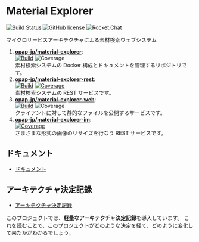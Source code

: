 # Material Explorer

[![Build Status](https://travis-ci.org/opap-jp/material-explorer.svg)](https://travis-ci.org/opap-jp/material-explorer)
[![GitHub license](https://img.shields.io/badge/license-MIT-blue.svg)](https://github.com/opap-jp/material-explorer/blob/master/LICENSE)
[![Rocket.Chat](https://open.rocket.chat/images/join-chat.svg)](https://chat.opap.jp/channel/material-explorer)

マイクロサービスアーキテクチャによる素材検索ウェブシステム

1. [**opap-jp/material-explorer**](https://github.com/opap-jp/material-explorer):  
  [![Build](https://travis-ci.org/opap-jp/material-explorer.svg)](https://travis-ci.org/opap-jp/material-explorer)
  ![Coverage](https://img.shields.io/badge/coverage-N%2FA-lightgrey.svg)  
  素材検索システムの Docker 構成とドキュメントを管理するリポジトリです。
1. [**opap-jp/material-explorer-rest**](https://github.com/opap-jp/material-explorer-rest):  
  [![Build](https://travis-ci.org/opap-jp/material-explorer-rest.svg)](https://travis-ci.org/opap-jp/material-explorer-rest)
  [![Coverage](https://codecov.io/gh/opap-jp/material-explorer-rest/branch/develop/graph/badge.svg)](https://codecov.io/gh/opap-jp/material-explorer-rest)    
  素材検索システムの REST サービスです。
1. [**opap-jp/material-explorer-web**](https://github.com/opap-jp/material-explorer-web):  
  [![Build](https://travis-ci.org/opap-jp/material-explorer-web.svg)](https://travis-ci.org/opap-jp/material-explorer-web)
  ![Coverage](https://img.shields.io/badge/coverage-0%25-lightgrey.svg)  
  クライアントに対して静的なファイルを公開するサービスです。
1. [**opap-jp/material-explorer-im**](https://github.com/opap-jp/material-explorer-im):  
  [![Coverage](https://codecov.io/gh/opap-jp/material-explorer-im/branch/develop/graph/badge.svg)](https://codecov.io/gh/opap-jp/material-explorer-im)  
  さまざまな形式の画像のリサイズを行なう REST サービスです。

## ドキュメント

- [ドキュメント](doc)

## アーキテクチャ決定記録

- [アーキテクチャ決定記録](doc/adr)

このプロジェクトでは、**軽量なアーキテクチャ決定記録**を導入しています。
これを読むことで、このプロジェクトがどのような決定を経て、どのように変化して来たかがわかるでしょう。
